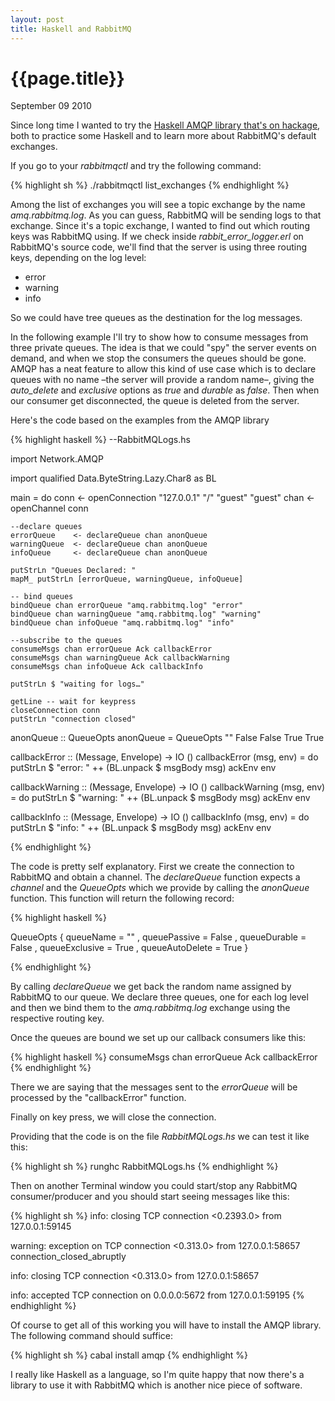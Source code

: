 ```yaml
---
layout: post
title: Haskell and RabbitMQ
---
```


# {{page.title}}

<span class="meta">September 09 2010</span>

Since long time I wanted to try the [Haskell AMQP library that's on hackage](http://hackage.haskell.org/package/amqp), both to practice some Haskell and to learn more about RabbitMQ's default exchanges.

If you go to your _rabbitmqctl_ and try the following command: 

{% highlight sh %}
./rabbitmqctl list_exchanges
{% endhighlight %}

Among the list of exchanges you will see a topic exchange by the name _amq.rabbitmq.log_. As you can guess, RabbitMQ will be sending logs to that exchange. Since it's a topic exchange, I wanted to find out which routing keys was RabbitMQ using. If we check inside _rabbit\_error\_logger.erl_ on RabbitMQ's source code, we'll find that the server is using three routing keys, depending on the log level:

- error
- warning
- info

So we could have tree queues as the destination for the log messages. 

In the following example I'll try to show how to consume messages from three private queues. The idea is that we could "spy" the server events on demand, and when we stop the consumers the queues should be gone. AMQP has a neat feature to allow this kind of use case which is to declare queues with no name –the server will provide a random name–, giving the _auto\_delete_ and _exclusive_ options as *true* and _durable_ as *false*. Then when our consumer get disconnected, the queue is deleted from the server.

Here's the code based on the examples from the AMQP library

{% highlight haskell %}
--RabbitMQLogs.hs

import Network.AMQP

import qualified Data.ByteString.Lazy.Char8 as BL


main = do
    conn <- openConnection "127.0.0.1" "/" "guest" "guest"
    chan <- openChannel conn
    
    --declare queues
    errorQueue    <- declareQueue chan anonQueue
    warningQueue  <- declareQueue chan anonQueue
    infoQueue     <- declareQueue chan anonQueue
    
    putStrLn "Queues Declared: "
    mapM_ putStrLn [errorQueue, warningQueue, infoQueue]
    
    -- bind queues
    bindQueue chan errorQueue "amq.rabbitmq.log" "error"
    bindQueue chan warningQueue "amq.rabbitmq.log" "warning"
    bindQueue chan infoQueue "amq.rabbitmq.log" "info"
    
    --subscribe to the queues
    consumeMsgs chan errorQueue Ack callbackError
    consumeMsgs chan warningQueue Ack callbackWarning
    consumeMsgs chan infoQueue Ack callbackInfo
    
    putStrLn $ "waiting for logs…"
    
    getLine -- wait for keypress
    closeConnection conn
    putStrLn "connection closed"

anonQueue :: QueueOpts
anonQueue = QueueOpts "" False False True True
    

callbackError :: (Message, Envelope) -> IO ()
callbackError (msg, env) = do
    putStrLn $ "error: " ++ (BL.unpack $ msgBody msg)
    ackEnv env
    
callbackWarning :: (Message, Envelope) -> IO ()
callbackWarning (msg, env) = do
    putStrLn $ "warning: " ++ (BL.unpack $ msgBody msg)
    ackEnv env
    
callbackInfo :: (Message, Envelope) -> IO ()
callbackInfo (msg, env) = do
    putStrLn $ "info: " ++ (BL.unpack $ msgBody msg)
    ackEnv env

{% endhighlight %}

The code is pretty self explanatory. First we create the connection to RabbitMQ and obtain a channel. The _declareQueue_ function expects a _channel_ and the _QueueOpts_ which we provide by calling the _anonQueue_ function. This function will return the following record:

{% highlight haskell %}

QueueOpts { queueName = ""
  , queuePassive = False
  , queueDurable = False
  , queueExclusive = True
  , queueAutoDelete = True 
}

{% endhighlight %}

By calling _declareQueue_ we get back the random name assigned by RabbitMQ to our queue. We declare three queues, one for each log level and then we bind them to the _amq.rabbitmq.log_ exchange using the respective routing key.

Once the queues are bound we set up our callback consumers like this:

{% highlight haskell %}
consumeMsgs chan errorQueue Ack callbackError
{% endhighlight %}

There we are saying that the messages sent to the _errorQueue_ will be processed by the "callbackError" function. 

Finally on key press, we will close the connection.

Providing that the code is on the file _RabbitMQLogs.hs_ we can test it like this:

{% highlight sh %}
runghc RabbitMQLogs.hs
{% endhighlight %}

Then on another Terminal window you could start/stop any RabbitMQ consumer/producer and you should start seeing messages like this:

{% highlight sh %}
info: closing TCP connection <0.2393.0> from 127.0.0.1:59145

warning: exception on TCP connection <0.313.0> from 127.0.0.1:58657
connection_closed_abruptly

info: closing TCP connection <0.313.0> from 127.0.0.1:58657

info: accepted TCP connection on 0.0.0.0:5672 from 127.0.0.1:59195
{% endhighlight %}

Of course to get all of this working you will have to install the AMQP library. The following command should suffice:

{% highlight sh %}
cabal install amqp
{% endhighlight %}

I really like Haskell as a language, so I'm quite happy that now there's a library to use it with RabbitMQ which is another nice piece of software.